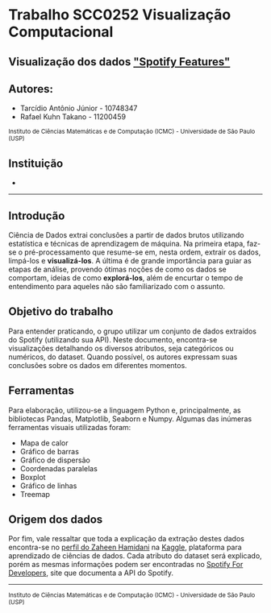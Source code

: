 # Trabalho SCC0252 Visualização Computacional

## Visualização dos dados ["Spotify Features"](https://www.kaggle.com/datasets/zaheenhamidani/ultimate-spotify-tracks-db)

## Autores:

* Tarcídio Antônio Júnior - 10748347
* Rafael Kuhn Takano - 11200459

<sup>Instituto de Ciências Matemáticas e de Computação (ICMC) - Universidade de São Paulo (USP)</sup>

## Instituição
* 

---

**Introdução**
---
  Ciência de Dados extrai conclusões a partir de dados brutos utilizando estatística e técnicas de aprendizagem de máquina. Na primeira etapa, faz-se o  pré-processamento que resume-se em, nesta ordem, extrair os dados, limpá-los e **visualizá-los**. A última é de grande importância para guiar as etapas de análise, provendo ótimas noções de como os dados se comportam, ideias de como **explorá-los**, além de encurtar o tempo de entendimento para aqueles não são familiarizado com o assunto.

**Objetivo do trabalho**
---

  Para entender praticando, o grupo utilizar um conjunto de dados extraídos do Spotify (utilizando sua API). Neste documento, encontra-se visualizações detalhando os diversos atributos, seja categóricos ou numéricos, do dataset. Quando possível, os autores expressam suas conclusões sobre os dados em diferentes momentos. 

**Ferramentas**
---

  Para elaboração, utilizou-se a linguagem Python e, principalmente, as bibliotecas Pandas, Matplotlib, Seaborn e Numpy. Algumas das inúmeras ferramentas visuais utilizadas foram:
* Mapa de calor
* Gráfico de barras
* Gráfico de dispersão
* Coordenadas paralelas
* Boxplot
* Gráfico de linhas
* Treemap

**Origem dos dados**
---

Por fim, vale ressaltar que toda a explicação da extração destes dados encontra-se no [perfil do Zaheen Hamidani](https://www.kaggle.com/datasets/zaheenhamidani/ultimate-spotify-tracks-db) na [Kaggle](https://www.kaggle.com/), plataforma para aprendizado de ciências de dados. Cada atributo do dataset será explicado, porém as mesmas informações podem ser encontradas no [Spotify For Developers](https://developer.spotify.com/documentation/web-api/reference/#/operations/get-audio-features), site que documenta a API do Spotify.

---

<sup>Instituto de Ciências Matemáticas e de Computação (ICMC) - Universidade de São Paulo (USP)</sup>


